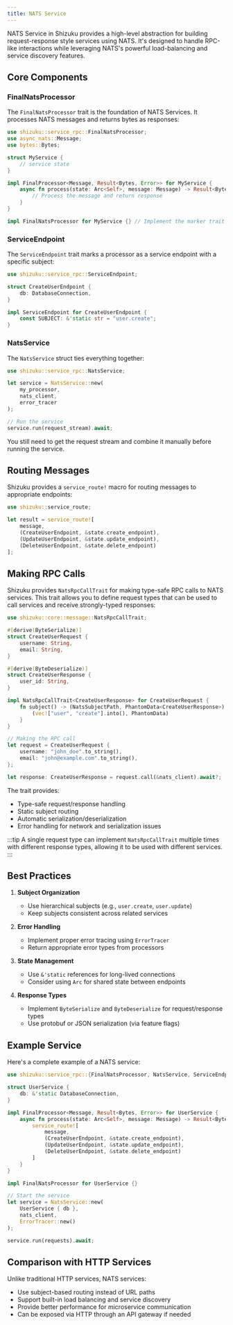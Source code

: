 ```yaml
---
title: NATS Service
---
```


NATS Service in Shizuku provides a high-level abstraction for building request-response style services using NATS. It's designed to handle RPC-like interactions while leveraging NATS's powerful load-balancing and service discovery features.

## Core Components

### FinalNatsProcessor

The `FinalNatsProcessor` trait is the foundation of NATS Services. It processes NATS messages and returns bytes as responses:

```rust
use shizuku::service_rpc::FinalNatsProcessor;
use async_nats::Message;
use bytes::Bytes;

struct MyService {
    // service state
}

impl FinalProcessor<Message, Result<Bytes, Error>> for MyService {
    async fn process(state: Arc<Self>, message: Message) -> Result<Bytes, Error> {
        // Process the message and return response
    }
}

impl FinalNatsProcessor for MyService {} // Implement the marker trait
```

### ServiceEndpoint

The `ServiceEndpoint` trait marks a processor as a service endpoint with a specific subject:

```rust
use shizuku::service_rpc::ServiceEndpoint;

struct CreateUserEndpoint {
    db: DatabaseConnection,
}

impl ServiceEndpoint for CreateUserEndpoint {
    const SUBJECT: &'static str = "user.create";
}
```

### NatsService

The `NatsService` struct ties everything together:

```rust
use shizuku::service_rpc::NatsService;

let service = NatsService::new(
    my_processor,
    nats_client,
    error_tracer
);

// Run the service
service.run(request_stream).await;
```

You still need to get the request stream and combine it manually before running the service.

## Routing Messages

Shizuku provides a `service_route!` macro for routing messages to appropriate endpoints:

```rust
use shizuku::service_route;

let result = service_route![
    message,
    (CreateUserEndpoint, &state.create_endpoint),
    (UpdateUserEndpoint, &state.update_endpoint),
    (DeleteUserEndpoint, &state.delete_endpoint)
];
```

## Making RPC Calls

Shizuku provides `NatsRpcCallTrait` for making type-safe RPC calls to NATS services. This trait allows you to define request types that can be used to call services and receive strongly-typed responses:

```rust
use shizuku::core::message::NatsRpcCallTrait;

#[derive(ByteSerialize)]
struct CreateUserRequest {
    username: String,
    email: String,
}

#[derive(ByteDeserialize)]
struct CreateUserResponse {
    user_id: String,
}

impl NatsRpcCallTrait<CreateUserResponse> for CreateUserRequest {
    fn subject() -> (NatsSubjectPath, PhantomData<CreateUserResponse>) {
        (vec!["user", "create"].into(), PhantomData)
    }
}

// Making the RPC call
let request = CreateUserRequest {
    username: "john_doe".to_string(),
    email: "john@example.com".to_string(),
};

let response: CreateUserResponse = request.call(&nats_client).await?;
```

The trait provides:
- Type-safe request/response handling
- Static subject routing
- Automatic serialization/deserialization
- Error handling for network and serialization issues

:::tip
A single request type can implement `NatsRpcCallTrait` multiple times with different response types, allowing it to be used with different services.
:::

## Best Practices

1. **Subject Organization**
   - Use hierarchical subjects (e.g., `user.create`, `user.update`)
   - Keep subjects consistent across related services

2. **Error Handling**
   - Implement proper error tracing using `ErrorTracer`
   - Return appropriate error types from processors

3. **State Management**
   - Use `&'static` references for long-lived connections
   - Consider using `Arc` for shared state between endpoints

4. **Response Types**
   - Implement `ByteSerialize` and `ByteDeserialize` for request/response types
   - Use protobuf or JSON serialization (via feature flags)

## Example Service

Here's a complete example of a NATS service:

```rust
use shizuku::service_rpc::{FinalNatsProcessor, NatsService, ServiceEndpoint};

struct UserService {
    db: &'static DatabaseConnection,
}

impl FinalProcessor<Message, Result<Bytes, Error>> for UserService {
    async fn process(state: Arc<Self>, message: Message) -> Result<Bytes, Error> {
        service_route![
            message,
            (CreateUserEndpoint, &state.create_endpoint),
            (UpdateUserEndpoint, &state.update_endpoint),
            (DeleteUserEndpoint, &state.delete_endpoint)
        ]
    }
}

impl FinalNatsProcessor for UserService {}

// Start the service
let service = NatsService::new(
    UserService { db },
    nats_client,
    ErrorTracer::new()
);

service.run(requests).await;
```

## Comparison with HTTP Services

Unlike traditional HTTP services, NATS services:
- Use subject-based routing instead of URL paths
- Support built-in load balancing and service discovery
- Provide better performance for microservice communication
- Can be exposed via HTTP through an API gateway if needed

